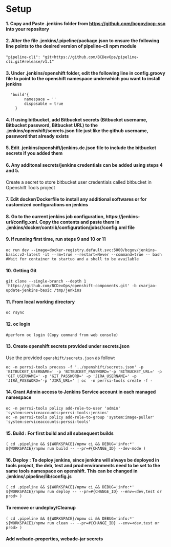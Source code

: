 # Setup
#### 1. Copy and Paste .jenkins folder from https://github.com/bcgov/ocp-sso into your repository

#### 2. Alter the file .jenkins/.pipeline/package.json to ensure the following line points to the desired version of pipeline-cli npm module
    "pipeline-cli": "git+https://github.com/BCDevOps/pipeline-cli.git#release/v1.1"

#### 3. Under .jenkins/openshift folder, edit the following line in config.groovy file to point to the openshift namespace underwhich you want to install jenkins
      'build'{
            namespace = ''
            disposable = true
        }

#### 4. If using bitbucket, add Bitbucket secrets (Bitbucket username, Bitbucket password, Bitbucket URL) to the .jenkins/openshift/secrets.json file just like the github username, password that already exists

#### 5. Edit .jenkins/openshift/jenkins.dc.json file to include the bitbucket secrets if you added them

#### 6. Any additonal secrets/jenkins credentials can be added using steps 4 and 5. 
Create a secret to store bitbucket user credentials called bitbucket in Openshift Tools project

#### 7. Edit docker/Dockerfile to install any additional softwares or for customized configurations on jenkins

#### 8. Go to the current jenkins job configuration, https://jenkins-url/config.xml. Copy the contents and paste them in .jenkins/docker/contrib/configuration/jobs/<jobname>/config.xml file

#### 9. If running first time, run steps 9 and 10 or 11
```
oc run dev --image=docker-registry.default.svc:5000/bcgov/jenkins-basic:v2-latest -it --rm=true --restart=Never --command=true -- bash
#Wait for container to startuo and a shell to be available

```
#### 10. Getting Git
```
git clone --single-branch --depth 1 'https://github.com/BCDevOps/openshift-components.git' -b cvarjao-update-jenkins-basic /tmp/jenkins
```
#### 11. From local working directory
```
oc rsync 
```

#### 12. oc login
```
#perform oc login (Copy command from web console)
```

#### 13. Create openshift secrets provided under secrets.json
Use the provided `openshift/secrets.json` as follow:
```
oc -n perrsi-tools process -f '../openshift/secrets.json' -p 'BITBUCKET_USERNAME=' -p 'BITBUCKET_PASSWORD='-p 'BITBUCKET_URL=' -p 'GIT_USERNAME=' -p 'GIT_PASSWORD=' -p 'JIRA_USERNAME=' -p 'JIRA_PASSWORD='-p 'JIRA_URL=' | oc  -n perrsi-tools create -f -
```


#### 14. Grant Admin access to Jenkins Service account in each managed namespace
```
oc -n perrsi-tools policy add-role-to-user 'admin' 'system:serviceaccounts:perrsi-tools:jenkins'
oc -n perrsi-tools policy add-role-to-group 'system:image-puller' 'system:serviceaccounts:perssi-tools'
```

#### 15. Build : For first build and all subsequent builds
```
( cd .pipeline && ${WORKSPACE}/npmw ci && DEBUG='info:*' ${WORKSPACE}/npmw run build -- --pr=#{CHANGE_ID} --dev-mode )
```

#### 16. Deploy : To deploy jenkins, since jenkins will always be deployed in tools project, the deb, test and prod environments need to be set to the same tools namespace on openshift. This can be changed in .jenkins/.pipeline/lib/config.js
```
( cd .pipeline && ${WORKSPACE}/npmw ci && DEBUG='info:*' ${WORKSPACE}/npmw run deploy -- --pr=#{CHANGE_ID} --env=<dev,test or prod> )
```
#### To remove or undeploy/Cleanup
```
( cd .pipeline && ${WORKSPACE}/npmw ci && DEBUG='info:*' ${WORKSPACE}/npmw run clean -- --pr=#{CHANGE_ID} --env=<dev,test or prod> )
```

#### Add webade-properties, webade-jar secrets